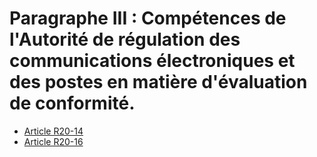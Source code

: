 # Paragraphe III : Compétences de l'Autorité de régulation des communications électroniques et des postes en matière d'évaluation de conformité.

* [Article R20-14](./LEGIARTI000006466752.md)
* [Article R20-16](./LEGIARTI000006466763.md)
